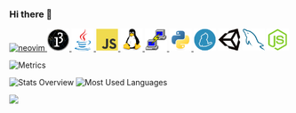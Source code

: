 ### Hi there 👋
<a href="https://neovim.io/" target="_blank"> <img src="https://upload.wikimedia.org/wikipedia/commons/thumb/3/3a/Neovim-mark.svg/1680px-Neovim-mark.svg.png" alt="neovim" width="40" height="40"/>
</a> <a href="https://processing.org/" target="_blank"> <img src="https://raw.githubusercontent.com/devicons/devicon/2ae2a900d2f041da66e950e4d48052658d850630/icons/processing/processing-original.svg" alt="processing" width="40" height="40"/>
</a> <a href="https://java.com/" target="_blank"> <img src="https://raw.githubusercontent.com/devicons/devicon/2ae2a900d2f041da66e950e4d48052658d850630/icons/java/java-original.svg" alt="java" width="40" height="40"/>
</a> <a href="https://javascript.com/" target="_blank"> <img src="https://raw.githubusercontent.com/devicons/devicon/2ae2a900d2f041da66e950e4d48052658d850630/icons/javascript/javascript-original.svg" alt="javascript" width="40" height="40"/>
</a> <a href="https://linux.org/" target="_blank"> <img src="https://raw.githubusercontent.com/devicons/devicon/2ae2a900d2f041da66e950e4d48052658d850630/icons/linux/linux-original.svg" alt="linux" width="40" height="40"/>
</a> <a href="https://putty.org/" target="_blank"> <img src="https://raw.githubusercontent.com/devicons/devicon/2ae2a900d2f041da66e950e4d48052658d850630/icons/putty/putty-original.svg" alt="putty" width="40" height="40"/>
</a> <a href="https://python.org/" target="_blank"> <img src="https://raw.githubusercontent.com/devicons/devicon/2ae2a900d2f041da66e950e4d48052658d850630/icons/python/python-original.svg" alt="python" width="40" height="40"/>
</a> <a href="https://yarnpkg.com/" target="_blank"> <img src="https://raw.githubusercontent.com/devicons/devicon/2ae2a900d2f041da66e950e4d48052658d850630/icons/yarn/yarn-original.svg" alt="yarn" width="40" height="40"/></a>
<a href="https://unity.com/" target="_blank"> <img src="https://raw.githubusercontent.com/devicons/devicon/2ae2a900d2f041da66e950e4d48052658d850630/icons/unity/unity-original.svg" alt="yarn" width="40" height="40"/></a>
<a href="https://mysql.com/" target="_blank"> <img src="https://raw.githubusercontent.com/devicons/devicon/2ae2a900d2f041da66e950e4d48052658d850630/icons/mysql/mysql-original.svg" alt="mysql" width="40" height="40"/></a>
<a href="https://nodejs.com/" target="_blank"> <img src="https://raw.githubusercontent.com/devicons/devicon/2ae2a900d2f041da66e950e4d48052658d850630/icons/nodejs/nodejs-original.svg" alt="nodejs" width="40" height="40"/></a>

![Metrics](https://metrics.lecoq.io/arztklein?template=classic&languages=1&languages.limit=8&languages.threshold=0%25&languages.colors=github&languages.sections=most-used&languages.indepth=false&languages.analysis.timeout=15&languages.categories=markup%2C%20programming&languages.recent.categories=markup%2C%20programming&languages.recent.load=300&languages.recent.days=14&config.timezone=Pacific%2FAuckland)

![Stats Overview](https://raw.githubusercontent.com/ArztKlein/github-stats-transparent/output/generated/overview.svg)
![Most Used Languages](https://raw.githubusercontent.com/ArztKlein/github-stats-transparent/output/generated/languages.svg)

![](https://komarev.com/ghpvc/?username=ArztKlein)

